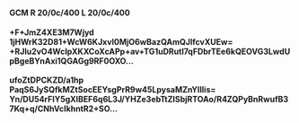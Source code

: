 #### GCM R 20/0c/400 L 20/0c/400
**+F+JmZ4XE3M7Wjyd**<br/>**1jHWrK32D81+WcW6KJxvl0MjO6wBazQAmQJlfcvXUEw=**<br/>**+RJlu2vO4WcIpXKXCoXcAPp+av+TG1uDRutl7qFDbrTEe6kQEOVG3LwdUpBgeBYnAxi1QGAGg9RF0OXO...**<br/><br/>
**ufoZtDPCKZD/a1hp**<br/>**PaqS6JySQfkMZtSocEEYsgPrR9w45LpysaMZnYIllis=**<br/>**Yn/DU54rFIY5gXIBEF6q6L3J/YHZe3ebTtZISbjRTOAo/R4ZQPyBnRwufB37Kq+q/CNhVcIkhntR2+SO...**